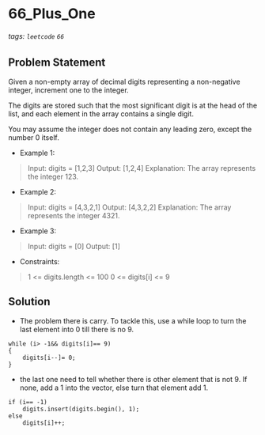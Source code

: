 # 66_Plus_One
###### tags: `leetcode` `66`
## Problem Statement
Given a non-empty array of decimal digits representing a non-negative integer, increment one to the integer.

The digits are stored such that the most significant digit is at the head of the list, and each element in the array contains a single digit.

You may assume the integer does not contain any leading zero, except the number 0 itself.


- Example 1:

> Input: digits = [1,2,3]
Output: [1,2,4]
Explanation: The array represents the integer 123.
- Example 2:

> Input: digits = [4,3,2,1]
Output: [4,3,2,2]
Explanation: The array represents the integer 4321.
- Example 3:

> Input: digits = [0]
Output: [1]

- Constraints:

> 1 <= digits.length <= 100
0 <= digits[i] <= 9
## Solution
- The problem there is carry. To tackle this, use a while loop to turn the last element into 0 till there is no 9.
```cpp=
while (i> -1&& digits[i]== 9)
{
    digits[i--]= 0;
}
```
- the last one need to tell whether there is other element that is not 9. If none, add a 1 into the vector, else turn that element add 1.
```cpp=
if (i== -1)
    digits.insert(digits.begin(), 1);
else
    digits[i]++;
```